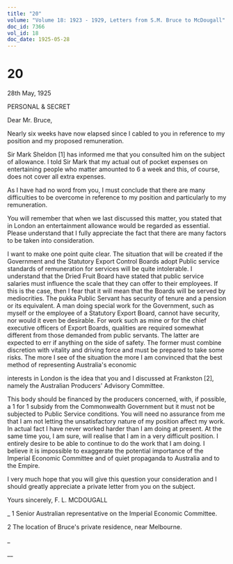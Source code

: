 ```yaml
---
title: "20"
volume: "Volume 18: 1923 - 1929, Letters from S.M. Bruce to McDougall"
doc_id: 7366
vol_id: 18
doc_date: 1925-05-28
---
```


# 20

28th May, 1925

PERSONAL &amp; SECRET

Dear Mr. Bruce,

Nearly six weeks have now elapsed since I cabled to you in reference to my position and my proposed remuneration.

Sir Mark Sheldon [1] has informed me that you consulted him on the subject of allowance. I told Sir Mark that my actual out of pocket expenses on entertaining people who matter amounted to 6 a week and this, of course, does not cover all extra expenses.

As I have had no word from you, I must conclude that there are many difficulties to be overcome in reference to my position and particularly to my remuneration.

You will remember that when we last discussed this matter, you stated that in London an entertainment allowance would be regarded as essential. Please understand that I fully appreciate the fact that there are many factors to be taken into consideration.

I want to make one point quite clear. The situation that will be created if the Government and the Statutory Export Control Boards adopt Public service standards of remuneration for services will be quite intolerable. I understand that the Dried Fruit Board have stated that public service salaries must influence the scale that they can offer to their employees. If this is the case, then I fear that it will mean that the Boards will be served by mediocrities. The pukka Public Servant has security of tenure and a pension or its equivalent. A man doing special work for the Government, such as myself or the employee of a Statutory Export Board, cannot have security, nor would it even be desirable. For work such as mine or for the chief executive officers of Export Boards, qualities are required somewhat different from those demanded from public servants. The latter are expected to err if anything on the side of safety. The former must combine discretion with vitality and driving force and must be prepared to take some risks. The more I see of the situation the more I am convinced that the best method of representing Australia's economic 

interests in London is the idea that you and I discussed at Frankston [2], namely the Australian Producers' Advisory Committee.

This body should be financed by the producers concerned, with, if possible, a 1 for 1 subsidy from the Commonwealth Government but it must not be subjected to Public Service conditions. You will need no assurance from me that I am not letting the unsatisfactory nature of my position affect my work. In actual fact I have never worked harder than I am doing at present. At the same time you, I am sure, will realise that I am in a very difficult position. I entirely desire to be able to continue to do the work that I am doing. I believe it is impossible to exaggerate the potential importance of the Imperial Economic Committee and of quiet propaganda to Australia and to the Empire.

I very much hope that you will give this question your consideration and I should greatly appreciate a private letter from you on the subject.

Yours sincerely, F. L. MCDOUGALL 

_ 1 Senior Australian representative on the Imperial Economic Committee.

2 The location of Bruce's private residence, near Melbourne.

_

__
